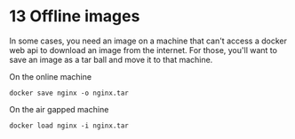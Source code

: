 # 13 Offline images

In some cases, you need an image on a machine that can't access a docker web api to download an image from the internet. For those, you'll want to save an image as a tar ball and move it to that machine.

On the online machine
```
docker save nginx -o nginx.tar
```

On the air gapped machine
```
docker load nginx -i nginx.tar
```
